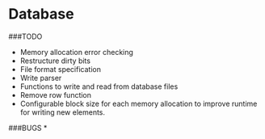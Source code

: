 # Database


###TODO
* Memory allocation error checking
* Restructure dirty bits
* File format specification
* Write parser
* Functions to write and read from database files
* Remove row function
* Configurable block size for each memory allocation to improve runtime for writing new elements.

###BUGS
* 
